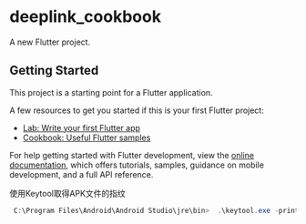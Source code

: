 # deeplink_cookbook

A new Flutter project.

## Getting Started

This project is a starting point for a Flutter application.

A few resources to get you started if this is your first Flutter project:

- [Lab: Write your first Flutter app](https://docs.flutter.dev/get-started/codelab)
- [Cookbook: Useful Flutter samples](https://docs.flutter.dev/cookbook)

For help getting started with Flutter development, view the
[online documentation](https://docs.flutter.dev/), which offers tutorials,
samples, guidance on mobile development, and a full API reference.

使用Keytool取得APK文件的指纹

```powershell
 C:\Program Files\Android\Android Studio\jre\bin>  .\keytool.exe -printcert -jarfile "C:\telesoho\prjs\deeplink_cookbook\build\app\outputs\apk\debug\app-debug.apk"
```
